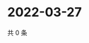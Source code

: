 # 2022-03-27

共 0 条

<!-- BEGIN WEIBO -->
<!-- 最后更新时间 Sun Mar 27 2022 11:16:55 GMT+0800 (China Standard Time) -->

<!-- END WEIBO -->
